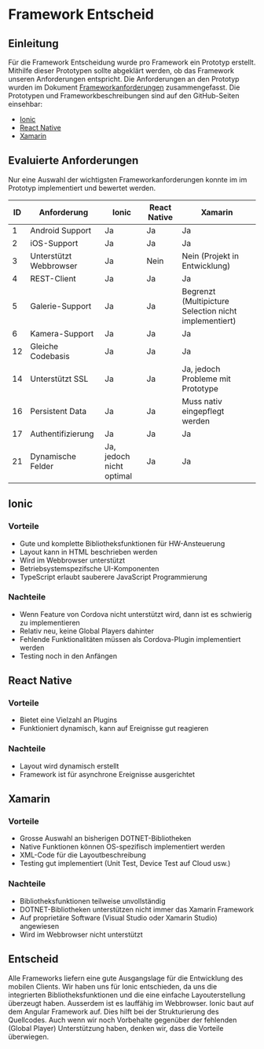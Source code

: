 # Framework Entscheid
## Einleitung

Für die Framework Entscheidung wurde pro Framework ein Prototyp erstellt. Mithilfe dieser Prototypen sollte abgeklärt werden, ob das Framework unseren Anforderungen entspricht. Die Anforderungen an den Prototyp wurden im Dokument [Frameworkanforderungen](frameworkanforderungen.md) zusammengefasst. Die Prototypen und Frameworkbeschreibungen sind auf den GitHub-Seiten einsehbar:

- [Ionic](https://github.com/IMSmobile/ionic2-prototype)
- [React Native](https://github.com/IMSmobile/rn-prototype)
- [Xamarin](https://github.com/IMSmobile/XamarinPrototype)

## Evaluierte Anforderungen

Nur eine Auswahl der wichtigsten Frameworkanforderungen konnte im im Prototyp implementiert und bewertet werden.

| ID | Anforderung | Ionic | React Native | Xamarin |
| -- | ----------- | ------- | ------------ | ------- |
|  1 | Android Support | Ja | Ja | Ja |
|  2 | iOS-Support |	Ja |	Ja | Ja |
|  3 | Unterstützt Webbrowser | Ja | Nein | Nein (Projekt in Entwicklung) |
|  4 | REST-Client |	Ja |	Ja | Ja |
|  5 | Galerie-Support | Ja |	Ja |	Begrenzt (Multipicture Selection nicht implementiert) |
|  6 | Kamera-Support | Ja |	Ja |Ja |
| 12 | Gleiche Codebasis | Ja | Ja | Ja |
| 14 | Unterstützt SSL |	Ja |	Ja |	Ja, jedoch Probleme mit Prototype |
| 16 | Persistent Data |	Ja |	Ja |	Muss nativ eingepflegt werden |
| 17 | Authentifizierung | Ja | Ja | Ja |
| 21 | Dynamische Felder | Ja, jedoch nicht optimal | Ja | Ja |			

## Ionic
### Vorteile
- Gute und komplette Bibliotheksfunktionen für HW-Ansteuerung
- Layout kann in HTML beschrieben werden
- Wird im Webbrowser unterstützt
- Betriebsystemspezifsche UI-Komponenten
- TypeScript erlaubt sauberere JavaScript Programmierung
### Nachteile
- Wenn Feature von Cordova nicht unterstützt wird, dann ist es schwierig zu implementieren
- Relativ neu, keine Global Players dahinter
- Fehlende Funktionalitäten müssen als Cordova-Plugin implementiert werden
- Testing noch in den Anfängen

## React Native
### Vorteile
- Bietet eine Vielzahl an Plugins
- Funktioniert dynamisch, kann auf Ereignisse gut reagieren

### Nachteile
- Layout wird dynamisch erstellt
- Framework ist für asynchrone Ereignisse ausgerichtet

## Xamarin
### Vorteile
- Grosse Auswahl an bisherigen DOTNET-Bibliotheken
- Native Funktionen können OS-spezifisch implementiert werden
- XML-Code für die Layoutbeschreibung
- Testing gut implementiert (Unit Test, Device Test auf Cloud usw.)

### Nachteile
- Bibliotheksfunktionen teilweise unvollständig
- DOTNET-Bibliotheken unterstützen nicht immer das Xamarin Framework
- Auf proprietäre Software (Visual Studio oder Xamarin Studio) angewiesen
- Wird im Webbrowser nicht unterstützt

## Entscheid
Alle Frameworks liefern eine gute Ausgangslage für die Entwicklung des mobilen Clients. Wir haben uns für Ionic entschieden, da uns die integrierten Bibliotheksfunktionen und die eine einfache Layouterstellung überzeugt haben. Ausserdem ist es lauffähig im Webbrowser. Ionic baut auf dem Angular Framework auf. Dies hilft bei der Strukturierung des Quellcodes. Auch wenn wir noch Vorbehalte gegenüber der fehlenden (Global Player) Unterstützung haben, denken wir, dass die Vorteile überwiegen.
